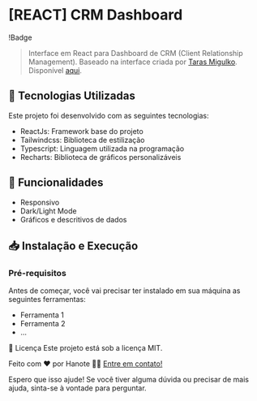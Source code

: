 # [REACT] CRM Dashboard

!Badge

> Interface em React para Dashboard de CRM (Client Relationship Management). Baseado na interface criada por <a href="https://www.instagram.com/emote.agency_">Taras Migulko</a>. Disponível <a href="https://dribbble.com/shots/22541272-Spectra-CRM-dashboard">aqui</a>.

## 🚀 Tecnologias Utilizadas

Este projeto foi desenvolvido com as seguintes tecnologias:

- ReactJs: Framework base do projeto
- Tailwindcss: Biblioteca de estilização
- Typescript: Linguagem utilizada na programação
- Recharts: Biblioteca de gráficos personalizáveis

## 🎯 Funcionalidades

- Responsivo
- Dark/Light Mode
- Gráficos e descritivos de dados

## 📥 Instalação e Execução

### Pré-requisitos

Antes de começar, você vai precisar ter instalado em sua máquina as seguintes ferramentas:

- Ferramenta 1
- Ferramenta 2
- ...


📝 Licença
Este projeto está sob a licença MIT.

Feito com ❤️ por Hanote 👋🏽 <a href="mailto:s.de.souza.davi@gmail.com">Entre em contato!</a>


Espero que isso ajude! Se você tiver alguma dúvida ou precisar de mais ajuda, sinta-se à vontade para perguntar.

